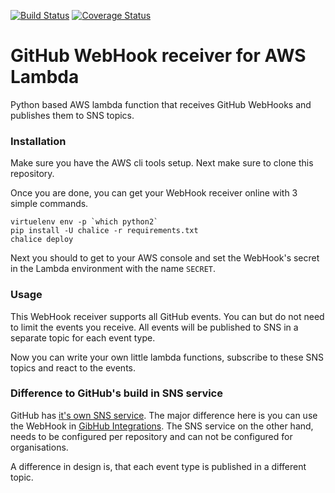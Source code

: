[![Build Status](https://travis-ci.org/codingjoe/github-webhook-lambda.svg?branch=master)](https://travis-ci.org/codingjoe/github-webhook-lambda)
[![Coverage Status](https://coveralls.io/repos/github/codingjoe/codingjoe.github.io/badge.svg?branch=master)](https://coveralls.io/github/codingjoe/codingjoe.github.io?branch=master)

# GitHub WebHook receiver for AWS Lambda

Python based AWS lambda function that receives GitHub WebHooks and publishes them to SNS topics.

### Installation

Make sure you have the AWS cli tools setup. Next make sure to clone this repository.

Once you are done, you can get your WebHook receiver online with 3 simple commands.

```shell
virtuelenv env -p `which python2`
pip install -U chalice -r requirements.txt
chalice deploy
```

Next you should to get to your AWS console and set the WebHook's secret in the
Lambda environment with the name `SECRET`.

### Usage

This WebHook receiver supports all GitHub events.
You can but do not need to limit the events you receive.
All events will be published to SNS in a separate topic for each event type.

Now you can write your own little lambda functions,
subscribe to these SNS topics and react to the events.


### Difference to GitHub's build in SNS service

GitHub has [it's own SNS service](https://aws.amazon.com/blogs/compute/dynamic-github-actions-with-aws-lambda/).
The major difference here is you can use the WebHook in
[GibHub Integrations](https://github.com/integrations).
The SNS service on the other hand, needs to be configured
per repository and can not be configured for organisations.

A difference in design is, that each event type is published in a different topic.
